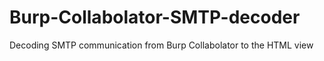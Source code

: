 # Burp-Collabolator-SMTP-decoder
Decoding SMTP communication from Burp Collabolator to the HTML view
